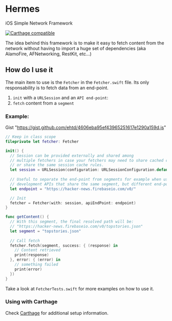 # Hermes
iOS Simple Network Framework

[![Carthage compatible](https://img.shields.io/badge/Carthage-compatible-4BC51D.svg?style=flat)](https://github.com/Carthage/Carthage)

The idea behind this framework is to make it easy to fetch content from the network without having to import a huge set of dependencies (aka AlamoFire, AFNetworking, RestKit, etc...)

## How do I use it
The main item to use is the `Fetcher` in the `Fetcher.swift` file. Its only responsability is to fetch data from an end-point.

1. `init` with a `URLSession` and an `API end-point`:
2. `fetch` content from a `segment`

### Example:
Gist "https://gist.github.com/ehtd/4606eba95ef43965251617e1290a159d.js"

```swift
// Keep in class scope
fileprivate let fetcher: Fetcher

init() {
  // Session can be provided externally and shared among
  // multiple fetchers in case your fetchers may need to share cached content 
  // or share the same session cache rules.
  let session = URLSession(configuration: URLSessionConfiguration.default)
  
  // Useful to separate the end-point from segments for example when using 
  // development APIs that share the same segment, but different end-point.
  let endpoint = "https://hacker-news.firebaseio.com/v0/"

  // Init
  fetcher = Fetcher(with: session, apiEndPoint: endpoint)
}

func getContent() {
  // With this segment, the final resolved path will be:
  // "https://hacker-news.firebaseio.com/v0/topstories.json"
  let segment = "topstories.json"
  
  // Call fetch
  fetcher.fetch(segment, success: { (response) in
    // Content retrieved
    print(response)
  }, error: { (error) in
    // something failed
    print(error)
  })
}
```

Take a look at `FetcherTests.swift` for more examples on how to use it.

### Using with Carthage

Check [Carthage](https://github.com/Carthage/Carthage) for additional setup information.

